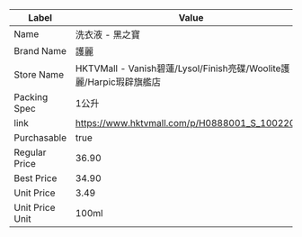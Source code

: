 | Label           | Value                                                    |
| --------------- | -------------------------------------------------------- |
| Name            | 洗衣液 - 黑之寶                                                |
| Brand Name      | 護麗                                                       |
| Store Name      | HKTVMall - Vanish碧蓮/Lysol/Finish亮碟/Woolite護麗/Harpic瑕辟旗艦店 |
| Packing Spec    | 1公升                                                      |
| link            | https://www.hktvmall.com/p/H0888001_S_10022053           |
| Purchasable     | true                                                     |
| Regular Price   | 36.90                                                    |
| Best Price      | 34.90                                                    |
| Unit Price      | 3.49                                                     |
| Unit Price Unit | 100ml                                                    |
